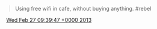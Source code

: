 > Using free wifi in cafe, without buying anything\. \#rebel

<img src="../../media/tweet.ico" width="12" /> [Wed Feb 27 09:39:47 +0000 2013](https://twitter.com/DromerDenker/status/306700146450784256)